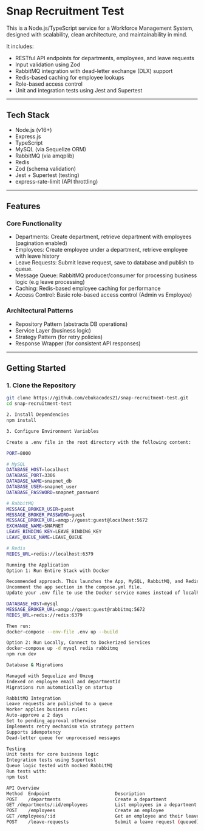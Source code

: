 # Snap Recruitment Test

This is a Node.js/TypeScript service for a Workforce Management System, designed with scalability, clean architecture, and maintainability in mind.

It includes:

- RESTful API endpoints for departments, employees, and leave requests  
- Input validation using Zod  
- RabbitMQ integration with dead-letter exchange (DLX) support  
- Redis-based caching for employee lookups  
- Role-based access control  
- Unit and integration tests using Jest and Supertest  

---

## Tech Stack

- Node.js (v16+)
- Express.js
- TypeScript
- MySQL (via Sequelize ORM)
- RabbitMQ (via amqplib)
- Redis
- Zod (schema validation)
- Jest + Supertest (testing)
- express-rate-limit (API throttling)

---

## Features

### Core Functionality

- Departments: Create department, retrieve department with employees (pagination enabled)
- Employees: Create employee under a department, retrieve employee with leave history
- Leave Requests: Submit leave request, save to database and publish to queue. 
- Message Queue: RabbitMQ producer/consumer for processing business logic (e.g leave processing) 
- Caching: Redis-based employee caching for performance  
- Access Control: Basic role-based access control (Admin vs Employee)

### Architectural Patterns

- Repository Pattern (abstracts DB operations)  
- Service Layer (business logic)  
- Strategy Pattern (for retry policies)  
- Response Wrapper (for consistent API responses)

---

## Getting Started

### 1. Clone the Repository

```bash
git clone https://github.com/ebukacodes21/snap-recruitment-test.git
cd snap-recruitment-test

2. Install Dependencies
npm install

3. Configure Environment Variables

Create a .env file in the root directory with the following content:

PORT=8000

# MySQL
DATABASE_HOST=localhost
DATABASE_PORT=3306
DATABASE_NAME=snapnet_db
DATABASE_USER=snapnet_user
DATABASE_PASSWORD=snapnet_password

# RabbitMQ
MESSAGE_BROKER_USER=guest
MESSAGE_BROKER_PASSWORD=guest
MESSAGE_BROKER_URL=amqp://guest:guest@localhost:5672
EXCHANGE_NAME=SNAPNET
LEAVE_BINDING_KEY=LEAVE_BINDING_KEY
LEAVE_QUEUE_NAME=LEAVE_QUEUE

# Redis
REDIS_URL=redis://localhost:6379

Running the Application
Option 1: Run Entire Stack with Docker

Recommended approach. This launches the App, MySQL, RabbitMQ, and Redis together. 
Uncomment the app section in the compose.yml file.
Update your .env file to use the Docker service names instead of localhost, for example:

DATABASE_HOST=mysql
MESSAGE_BROKER_URL=amqp://guest:guest@rabbitmq:5672
REDIS_URL=redis://redis:6379

Then run:
docker-compose --env-file .env up --build  

Option 2: Run Locally, Connect to Dockerized Services
docker-compose up -d mysql redis rabbitmq
npm run dev

Database & Migrations

Managed with Sequelize and Umzug
Indexed on employee email and departmentId
Migrations run automatically on startup

RabbitMQ Integration
Leave requests are published to a queue
Worker applies business rules:
Auto-approve ≤ 2 days
Set to pending_approval otherwise
Implements retry mechanism via strategy pattern
Supports idempotency
Dead-letter queue for unprocessed messages

Testing
Unit tests for core business logic
Integration tests using Supertest
Queue logic tested with mocked RabbitMQ
Run tests with:
npm test

API Overview
Method	Endpoint	                    Description
POST	/departments	                Create a department
GET	/departments/:id/employees	        List employees in a department
POST	/employees	                    Create an employee
GET	/employees/:id	                    Get an employee and their leave history
POST	/leave-requests	                Submit a leave request (queued)